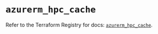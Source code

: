 # `azurerm_hpc_cache`

Refer to the Terraform Registry for docs: [`azurerm_hpc_cache`](https://registry.terraform.io/providers/hashicorp/azurerm/4.8.0/docs/resources/hpc_cache).
